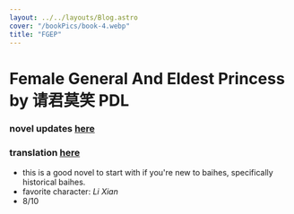 ```yaml
---
layout: ../../layouts/Blog.astro
cover: "/bookPics/book-4.webp"
title: "FGEP"
---
```


# Female General And Eldest Princess by 请君莫笑 PDL
### novel updates **[here](https://www.novelupdates.com/series/female-general-and-eldest-princess/)**
### translation **[here](https://drive.google.com/drive/folders/1pMjGCNUMI6a23-BcmkfgnA9uj1Bt1ls6)**
- this is a good novel to start with if you're new to baihes, specifically historical baihes.
- favorite character: _Li Xian_
- 8/10